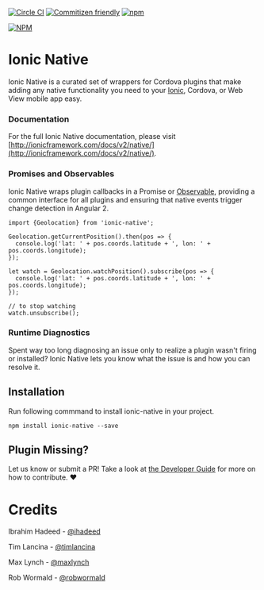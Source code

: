 [![Circle CI](https://circleci.com/gh/driftyco/ionic-native.svg?style=shield)](https://circleci.com/gh/driftyco/ionic-native) [![Commitizen friendly](https://img.shields.io/badge/commitizen-friendly-brightgreen.svg)](http://commitizen.github.io/cz-cli/)
[![npm](https://img.shields.io/npm/l/express.svg)](https://www.npmjs.com/package/ionic-native-playground)

[![NPM](https://nodei.co/npm/ionic-native.png?stars&downloads)](https://nodei.co/npm/ionic-native/)


# Ionic Native

Ionic Native is a curated set of wrappers for Cordova plugins that make adding any native functionality you need to your [Ionic](http://ionicframework.com/), Cordova, or Web View mobile app easy.

### Documentation

For the full Ionic Native documentation, please visit [http://ionicframework.com/docs/v2/native/](http://ionicframework.com/docs/v2/native/).

### Promises and Observables

Ionic Native wraps plugin callbacks in a Promise or [Observable](https://gist.github.com/staltz/868e7e9bc2a7b8c1f754), providing a common interface for all plugins and ensuring that native events trigger change detection in Angular 2.

```
import {Geolocation} from 'ionic-native';

Geolocation.getCurrentPosition().then(pos => { 
  console.log('lat: ' + pos.coords.latitude + ', lon: ' + pos.coords.longitude);
});

let watch = Geolocation.watchPosition().subscribe(pos => {
  console.log('lat: ' + pos.coords.latitude + ', lon: ' + pos.coords.longitude);
});

// to stop watching
watch.unsubscribe();
```

### Runtime Diagnostics

Spent way too long diagnosing an issue only to realize a plugin wasn't firing or installed? Ionic Native lets you know what the issue is and how you can resolve it.

## Installation

Run following commmand to install ionic-native in your project. 
```
npm install ionic-native --save
```


## Plugin Missing?
Let us know or submit a PR! Take a look at [the Developer Guide](https://github.com/driftyco/ionic-native/blob/master/DEVELOPER.md) for more on how to contribute. :heart:


# Credits

Ibrahim Hadeed - [@ihadeed](http://github.com/ihadeed)

Tim Lancina - [@timlancina](http://twitter.com/timlancina)

Max Lynch - [@maxlynch](http://twitter.com/maxlynch)

Rob Wormald - [@robwormald](https://twitter.com/robwormald)
